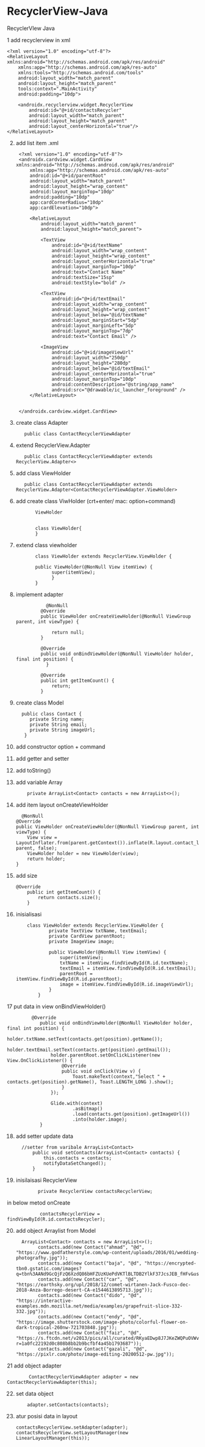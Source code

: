 # RecyclerView-Java
RecyclerVIew Java

1 add recyclerview in xml

    <?xml version="1.0" encoding="utf-8"?>
    <RelativeLayout xmlns:android="http://schemas.android.com/apk/res/android"
        xmlns:app="http://schemas.android.com/apk/res-auto"
        xmlns:tools="http://schemas.android.com/tools"
        android:layout_width="match_parent"
        android:layout_height="match_parent"
        tools:context=".MainActivity"
        android:padding="10dp">

        <androidx.recyclerview.widget.RecyclerView
            android:id="@+id/contactsRecycler"
            android:layout_width="match_parent"
            android:layout_height="match_parent"
            android:layout_centerHorizontal="true"/>
    </RelativeLayout>
    
2. add list item .xml


        <?xml version="1.0" encoding="utf-8"?>
        <androidx.cardview.widget.CardView xmlns:android="http://schemas.android.com/apk/res/android"
            xmlns:app="http://schemas.android.com/apk/res-auto"
            android:id="@+id/parentRoot"
            android:layout_width="match_parent"
            android:layout_height="wrap_content"
            android:layout_marginTop="10dp"
            android:padding="10dp"
            app:cardCornerRadius="10dp"
            app:cardElevation="10dp">

            <RelativeLayout
                android:layout_width="match_parent"
                android:layout_height="match_parent">

                <TextView
                    android:id="@+id/textName"
                    android:layout_width="wrap_content"
                    android:layout_height="wrap_content"
                    android:layout_centerHorizontal="true"
                    android:layout_marginTop="10dp"
                    android:text="Contact Name"
                    android:textSize="15sp"
                    android:textStyle="bold" />

                <TextView
                    android:id="@+id/textEmail"
                    android:layout_width="wrap_content"
                    android:layout_height="wrap_content"
                    android:layout_below="@id/textName"
                    android:layout_marginStart="5dp"
                    android:layout_marginLeft="5dp"
                    android:layout_marginTop="7dp"
                    android:text="Contact Email" />

                <ImageView
                    android:id="@+id/imageViewUrl"
                    android:layout_width="250dp"
                    android:layout_height="280dp"
                    android:layout_below="@id/textEmail"
                    android:layout_centerHorizontal="true"
                    android:layout_marginTop="10dp"
                    android:contentDescription="@string/app_name"
                    android:src="@drawable/ic_launcher_foreground" />
            </RelativeLayout>


        </androidx.cardview.widget.CardView>
        
        
3. create class Adapter

          public class ContactRecyclerViewAdapter
    
4. extend RecyclerView.Adapter

          public class ContactRecyclerViewAdapter extends RecyclerView.Adapter<>
    
5. add class ViewHolder

          public class ContactRecyclerViewAdapter extends RecyclerView.Adapter<ContactRecyclerViewAdapter.ViewHolder>
          
6. add create class ViwHolder (crt+enter/ mac: option+command)

              ViewHolder


              class ViewHolder{
              }
      
      
7. extend class viewholder 


              class ViewHolder extends RecyclerView.ViewHolder {

              public ViewHolder(@NonNull View itemView) {
                    super(itemView);
                    }
              }
              
              
8. implement adapter

                  @NonNull
                @Override
                public ViewHolder onCreateViewHolder(@NonNull ViewGroup parent, int viewType) {
                    
                    return null;
                }

                @Override
                public void onBindViewHolder(@NonNull ViewHolder holder, final int position) {
                  }

                @Override
                public int getItemCount() {
                    return;
                }
              
9. create class Model

      
         public class Contact {
            private String name;
            private String email;
            private String imageUrl;
          }
          
10. add constructor option + command
11. add getter and setter
12. add toString()

13. add variable Array

            private ArrayList<Contact> contacts = new ArrayList<>();
            
            
            
14. add item layout onCreateViewHolder

          @NonNull
        @Override
        public ViewHolder onCreateViewHolder(@NonNull ViewGroup parent, int viewType) {
            View view = LayoutInflater.from(parent.getContext()).inflate(R.layout.contact_list_item, parent, false);
            ViewHolder holder = new ViewHolder(view);
            return holder;
        }
        
15. add size


        @Override
            public int getItemCount() {
                return contacts.size();
            }
            

16. inisialisasi 

            class ViewHolder extends RecyclerView.ViewHolder {
                    private TextView txtName, textEmail;
                    private CardView parentRoot;
                    private ImageView image;

                    public ViewHolder(@NonNull View itemView) {
                        super(itemView);
                        txtName = itemView.findViewById(R.id.textName);
                        textEmail = itemView.findViewById(R.id.textEmail);
                        parentRoot = itemView.findViewById(R.id.parentRoot);
                        image = itemView.findViewById(R.id.imageViewUrl);
                    }
                }
                
                
17 put data in view onBindViewHolder()


             @Override
                public void onBindViewHolder(@NonNull ViewHolder holder, final int position) {
                    holder.txtName.setText(contacts.get(position).getName());
                    holder.textEmail.setText(contacts.get(position).getEmail());
                    holder.parentRoot.setOnClickListener(new View.OnClickListener() {
                        @Override
                        public void onClick(View v) {
                            Toast.makeText(context,"Select " + contacts.get(position).getName(), Toast.LENGTH_LONG ).show();
                        }
                    });

                    Glide.with(context)
                            .asBitmap()
                            .load(contacts.get(position).getImageUrl())
                            .into(holder.image);
                }
                
                
18. add setter update data


          //setter from varibale ArrayList<Contact>
              public void setContacts(ArrayList<Contact> contacts) {
                  this.contacts = contacts;
                  notifyDataSetChanged();
              }
              

19. inisilaisasi RecyclerView


                private RecyclerView contactsRecyclerView;
         
in below metod onCreate

                contactsRecyclerView = findViewById(R.id.contactsRecycler);
                
  
  20. add object Arraylist from Model
  
  
            ArrayList<Contact> contacts = new ArrayList<>();
                  contacts.add(new Contact("ahmad", "@d", "https://www.godfatherstyle.com/wp-content/uploads/2016/01/wedding-photografhy.jpg"));
                  contacts.add(new Contact("baja", "@d", "https://encrypted-tbn0.gstatic.com/images?q=tbn%3AANd9GcQjFzQ6XzdQ86bHFZUzKUePdVKTlBLTDB2YlkF37JcsJEB_fHFv&usqp=CAU"));
                  contacts.add(new Contact("car", "@d", "https://earthsky.org/upl/2018/12/comet-wirtanen-Jack-Fusco-dec-2018-Anza-Borrego-desert-CA-e1544613895713.jpg"));
                  contacts.add(new Contact("dido", "@d", "https://interactive-examples.mdn.mozilla.net/media/examples/grapefruit-slice-332-332.jpg"));
                  contacts.add(new Contact("endy", "@d", "https://image.shutterstock.com/image-photo/colorful-flower-on-dark-tropical-260nw-721703848.jpg"));
                  contacts.add(new Contact("faiz", "@d", "https://s.ftcdn.net/v2013/pics/all/curated/RKyaEDwp8J7JKeZWQPuOVWvkUjGQfpCx_cover_580.jpg?r=1a0fc22192d0c808b8bb2b9bcfbf4a45b1793687"));
                  contacts.add(new Contact("gazali", "@d", "https://pixlr.com/photo/image-editing-20200512-pw.jpg"));

21 add object adapter

            ContactRecyclerViewAdapter adapter = new ContactRecyclerViewAdapter(this);
            
22. set data object


            adapter.setContacts(contacts);
            
23. atur posisi data in layout


        contactsRecyclerView.setAdapter(adapter);
        contactsRecyclerView.setLayoutManager(new LinearLayoutManager(this));
         
         
